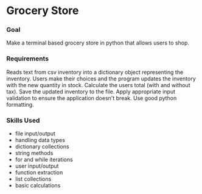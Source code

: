 # Grocery Store

### Goal
Make a terminal based grocery store in python that allows users to shop.

### Requirements
Reads text from csv inventory into a dictionary object representing the inventory.
Users make their choices and the program updates the inventory with the new quantity in stock.
Calculate the users total (with and without tax).
Save the updated inventory to the file.
Apply appropriate input validation to ensure the application doesn't break.
Use good python formatting.

### Skills Used
* file input/output
* handling data types
* dictionary collections
* string methods
* for and while iterations
* user input/output
* function extraction
* list collections
* basic calculations